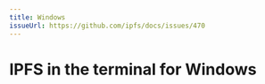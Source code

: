 ```yaml
---
title: Windows
issueUrl: https://github.com/ipfs/docs/issues/470
---
```


# IPFS in the terminal for Windows

<ContentStatus />
